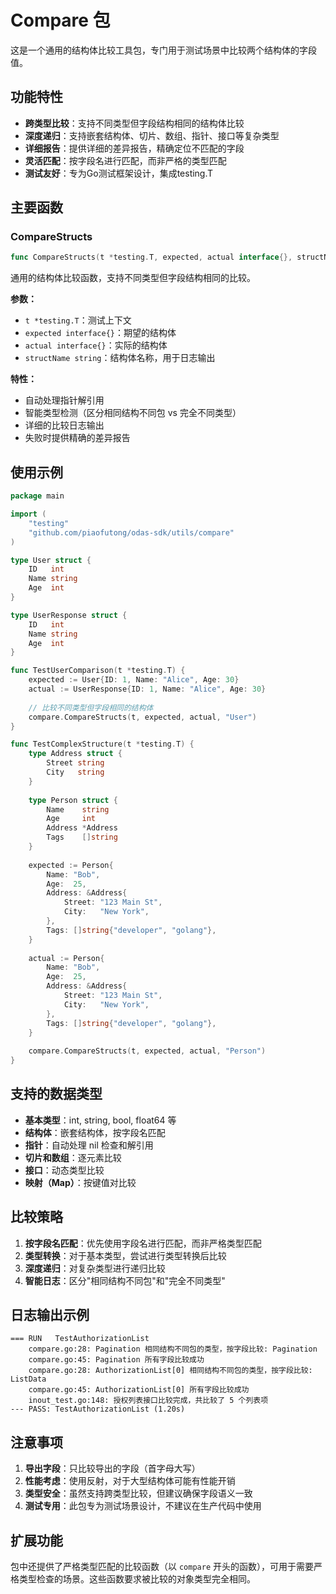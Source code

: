# Compare 包

这是一个通用的结构体比较工具包，专门用于测试场景中比较两个结构体的字段值。

## 功能特性

- **跨类型比较**：支持不同类型但字段结构相同的结构体比较
- **深度递归**：支持嵌套结构体、切片、数组、指针、接口等复杂类型
- **详细报告**：提供详细的差异报告，精确定位不匹配的字段
- **灵活匹配**：按字段名进行匹配，而非严格的类型匹配
- **测试友好**：专为Go测试框架设计，集成testing.T

## 主要函数

### CompareStructs

```go
func CompareStructs(t *testing.T, expected, actual interface{}, structName string)
```

通用的结构体比较函数，支持不同类型但字段结构相同的比较。

**参数：**
- `t *testing.T`：测试上下文
- `expected interface{}`：期望的结构体
- `actual interface{}`：实际的结构体
- `structName string`：结构体名称，用于日志输出

**特性：**
- 自动处理指针解引用
- 智能类型检测（区分相同结构不同包 vs 完全不同类型）
- 详细的比较日志输出
- 失败时提供精确的差异报告

## 使用示例

```go
package main

import (
    "testing"
    "github.com/piaofutong/odas-sdk/utils/compare"
)

type User struct {
    ID   int
    Name string
    Age  int
}

type UserResponse struct {
    ID   int
    Name string
    Age  int
}

func TestUserComparison(t *testing.T) {
    expected := User{ID: 1, Name: "Alice", Age: 30}
    actual := UserResponse{ID: 1, Name: "Alice", Age: 30}
    
    // 比较不同类型但字段相同的结构体
    compare.CompareStructs(t, expected, actual, "User")
}

func TestComplexStructure(t *testing.T) {
    type Address struct {
        Street string
        City   string
    }
    
    type Person struct {
        Name    string
        Age     int
        Address *Address
        Tags    []string
    }
    
    expected := Person{
        Name: "Bob",
        Age:  25,
        Address: &Address{
            Street: "123 Main St",
            City:   "New York",
        },
        Tags: []string{"developer", "golang"},
    }
    
    actual := Person{
        Name: "Bob",
        Age:  25,
        Address: &Address{
            Street: "123 Main St",
            City:   "New York",
        },
        Tags: []string{"developer", "golang"},
    }
    
    compare.CompareStructs(t, expected, actual, "Person")
}
```

## 支持的数据类型

- **基本类型**：int, string, bool, float64 等
- **结构体**：嵌套结构体，按字段名匹配
- **指针**：自动处理 nil 检查和解引用
- **切片和数组**：逐元素比较
- **接口**：动态类型比较
- **映射（Map）**：按键值对比较

## 比较策略

1. **按字段名匹配**：优先使用字段名进行匹配，而非严格类型匹配
2. **类型转换**：对于基本类型，尝试进行类型转换后比较
3. **深度递归**：对复杂类型进行递归比较
4. **智能日志**：区分"相同结构不同包"和"完全不同类型"

## 日志输出示例

```
=== RUN   TestAuthorizationList
    compare.go:28: Pagination 相同结构不同包的类型，按字段比较: Pagination
    compare.go:45: Pagination 所有字段比较成功
    compare.go:28: AuthorizationList[0] 相同结构不同包的类型，按字段比较: ListData
    compare.go:45: AuthorizationList[0] 所有字段比较成功
    inout_test.go:148: 授权列表接口比较完成，共比较了 5 个列表项
--- PASS: TestAuthorizationList (1.20s)
```

## 注意事项

1. **导出字段**：只比较导出的字段（首字母大写）
2. **性能考虑**：使用反射，对于大型结构体可能有性能开销
3. **类型安全**：虽然支持跨类型比较，但建议确保字段语义一致
4. **测试专用**：此包专为测试场景设计，不建议在生产代码中使用

## 扩展功能

包中还提供了严格类型匹配的比较函数（以 `compare` 开头的函数），可用于需要严格类型检查的场景。这些函数要求被比较的对象类型完全相同。